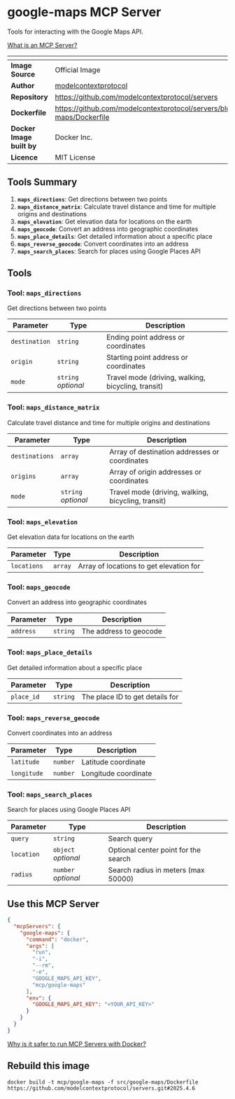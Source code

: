# google-maps MCP Server

Tools for interacting with the Google Maps API.

[What is an MCP Server?](https://www.anthropic.com/news/model-context-protocol)

| <!-- --> | <!-- --> |
|-----------|---------|
| **Image Source** | Official Image |
| **Author** | [modelcontextprotocol](https://github.com/modelcontextprotocol) |
| **Repository** | https://github.com/modelcontextprotocol/servers |
| **Dockerfile** | https://github.com/modelcontextprotocol/servers/blob/2025.4.6/src/google-maps/Dockerfile |
| **Docker Image built by** | Docker Inc. |
| **Licence** | MIT License |

## Tools Summary

 1. **`maps_directions`**: Get directions between two points
 1. **`maps_distance_matrix`**: Calculate travel distance and time for multiple origins and destinations
 1. **`maps_elevation`**: Get elevation data for locations on the earth
 1. **`maps_geocode`**: Convert an address into geographic coordinates
 1. **`maps_place_details`**: Get detailed information about a specific place
 1. **`maps_reverse_geocode`**: Convert coordinates into an address
 1. **`maps_search_places`**: Search for places using Google Places API

## Tools

### Tool: **`maps_directions`**

Get directions between two points

| Parameter | Type | Description |
| - | - | - |
| `destination` | `string` | Ending point address or coordinates |
| `origin` | `string` | Starting point address or coordinates |
| `mode` | `string` *optional* | Travel mode (driving, walking, bicycling, transit) |

### Tool: **`maps_distance_matrix`**

Calculate travel distance and time for multiple origins and destinations

| Parameter | Type | Description |
| - | - | - |
| `destinations` | `array` | Array of destination addresses or coordinates |
| `origins` | `array` | Array of origin addresses or coordinates |
| `mode` | `string` *optional* | Travel mode (driving, walking, bicycling, transit) |

### Tool: **`maps_elevation`**

Get elevation data for locations on the earth

| Parameter | Type | Description |
| - | - | - |
| `locations` | `array` | Array of locations to get elevation for |

### Tool: **`maps_geocode`**

Convert an address into geographic coordinates

| Parameter | Type | Description |
| - | - | - |
| `address` | `string` | The address to geocode |

### Tool: **`maps_place_details`**

Get detailed information about a specific place

| Parameter | Type | Description |
| - | - | - |
| `place_id` | `string` | The place ID to get details for |

### Tool: **`maps_reverse_geocode`**

Convert coordinates into an address

| Parameter | Type | Description |
| - | - | - |
| `latitude` | `number` | Latitude coordinate |
| `longitude` | `number` | Longitude coordinate |

### Tool: **`maps_search_places`**

Search for places using Google Places API

| Parameter | Type | Description |
| - | - | - |
| `query` | `string` | Search query |
| `location` | `object` *optional* | Optional center point for the search |
| `radius` | `number` *optional* | Search radius in meters (max 50000) |

## Use this MCP Server

```json
{
  "mcpServers": {
    "google-maps": {
      "command": "docker",
      "args": [
        "run",
        "-i",
        "--rm",
        "-e",
        "GOOGLE_MAPS_API_KEY",
        "mcp/google-maps"
      ],
      "env": {
        "GOOGLE_MAPS_API_KEY": "<YOUR_API_KEY>"
      }
    }
  }
}
```

[Why is it safer to run MCP Servers with Docker?](https://www.docker.com/blog/the-model-context-protocol-simplifying-building-ai-apps-with-anthropic-claude-desktop-and-docker/)

## Rebuild this image

```console
docker build -t mcp/google-maps -f src/google-maps/Dockerfile https://github.com/modelcontextprotocol/servers.git#2025.4.6
```

